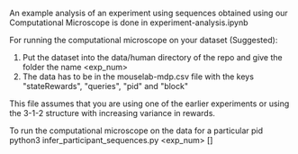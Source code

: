 An example analysis of an experiment using sequences obtained using our Computational Microscope is done in experiment-analysis.ipynb

For running the computational microscope on your dataset (Suggested):
  1. Put the dataset into the data/human directory of the repo and give the folder the name <exp_num>
  2. The data has to be in the mouselab-mdp.csv file with the keys "stateRewards", "queries", "pid" and "block"

This file assumes that you are using one of the earlier experiments or using the 3-1-2 structure with increasing variance in rewards.

To run the computational microscope on the data for a particular pid
  python3 infer_participant_sequences.py <pid> <exp_num> [<block>]
